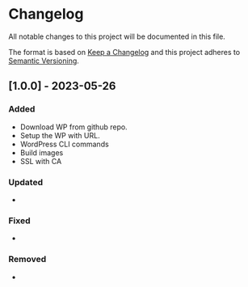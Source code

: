 # Changelog
All notable changes to this project will be documented in this file.

The format is based on [Keep a Changelog](http://keepachangelog.com/en/1.0.0/)
and this project adheres to [Semantic Versioning](http://semver.org/spec/v2.0.0.html).

## [1.0.0] - 2023-05-26

### Added
- Download WP from github repo.
- Setup the WP with URL.
- WordPress CLI commands
- Build images
- SSL with CA

### Updated
- 

### Fixed
- 

### Removed
- 
